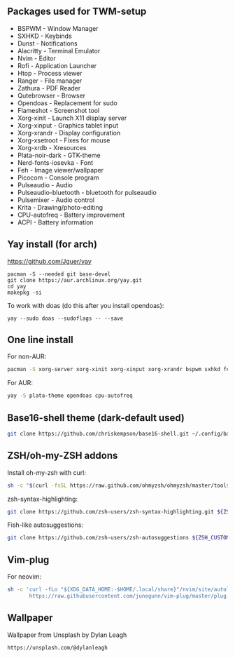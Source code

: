 ## Packages used for TWM-setup
* BSPWM 				- Window Manager
* SXHKD 				- Keybinds
* Dunst 				- Notifications
* Alacritty 			- Terminal Emulator
* Nvim 					- Editor
* Rofi 					- Application Launcher
* Htop 					- Process viewer
* Ranger 				- File manager
* Zathura 				- PDF Reader
* Qutebrowser 			- Browser
* Opendoas 				- Replacement for sudo
* Flameshot 			- Screenshot tool
* Xorg-xinit 			- Launch X11 display server
* Xorg-xinput 			- Graphics tablet input
* Xorg-xrandr 			- Display configuration
* Xorg-xsetroot 		- Fixes for mouse
* Xorg-xrdb				- Xresources
* Plata-noir-dark 		- GTK-theme
* Nerd-fonts-iosevka 	- Font
* Feh 					- Image viewer/wallpaper
* Picocom 				- Console program
* Pulseaudio 			- Audio
* Pulseaudio-bluetooth 	- bluetooth for pulseaudio
* Pulsemixer 			- Audio control
* Krita 				- Drawing/photo-editing
* CPU-autofreq 			- Battery improvement
* ACPI 					- Battery information

## Yay install (for arch)
https://github.com/Jguer/yay

```shell
pacman -S --needed git base-devel
git clone https://aur.archlinux.org/yay.git
cd yay
makepkg -si
```

To work with doas (do this after you install opendoas):
```shell
yay --sudo doas --sudoflags -- --save
```

## One line install
For non-AUR:
```sh
pacman -S xorg-server xorg-xinit xorg-xinput xorg-xrandr bspwm sxhkd feh git alacritty neovim rofi htop picom ranger zathura zathura-pdf-poppler qutebrowser pulseaudio pulseaudio-bluetooth pulsemixer flameshot dunst picocom krita
```

For AUR:
```sh
yay -S plata-theme opendoas cpu-autofreq
```
## Base16-shell theme (dark-default used)
```sh
git clone https://github.com/chriskempson/base16-shell.git ~/.config/base16-shell
```

## ZSH/oh-my-ZSH addons
Install oh-my-zsh with curl:
```sh
sh -c "$(curl -fsSL https://raw.github.com/ohmyzsh/ohmyzsh/master/tools/install.sh)"
```

zsh-syntax-highlighting:
```sh
git clone https://github.com/zsh-users/zsh-syntax-highlighting.git ${ZSH_CUSTOM:-~/.oh-my-zsh/custom}/plugins/zsh-syntax-highlighting
```

Fish-like autosuggestions:
```sh
git clone https://github.com/zsh-users/zsh-autosuggestions ${ZSH_CUSTOM:-~/.oh-my-zsh/custom}/plugins/zsh-autosuggestions
```

## Vim-plug
For neovim:
```sh
sh -c 'curl -fLo "${XDG_DATA_HOME:-$HOME/.local/share}"/nvim/site/autoload/plug.vim --create-dirs \
       https://raw.githubusercontent.com/junegunn/vim-plug/master/plug.vim'
```

## Wallpaper
Wallpaper from Unsplash by Dylan Leagh
```sh
https://unsplash.com/@dylanleagh
```

